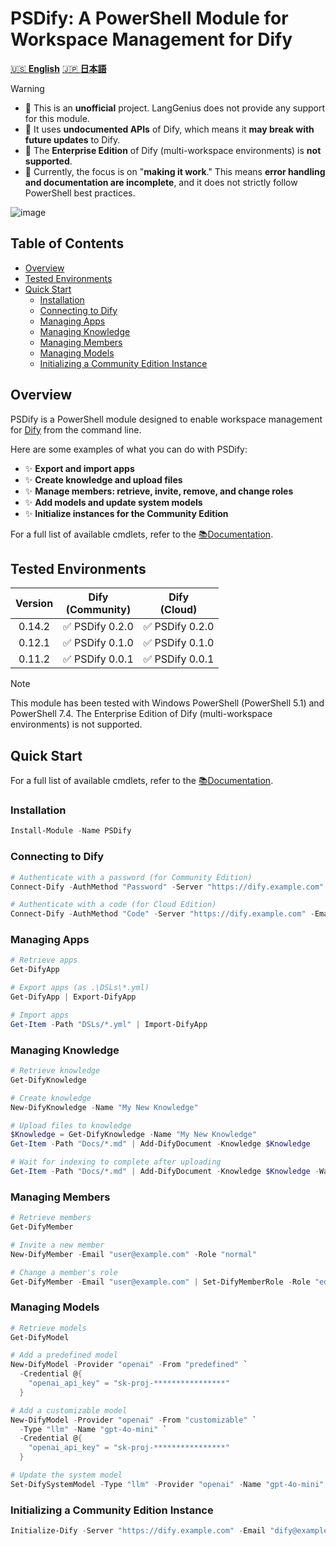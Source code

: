 <!-- omit in toc -->
# PSDify: A PowerShell Module for Workspace Management for Dify

[🇺🇸 **English**](./README.md) [🇯🇵 **日本語**](./README.ja.md)

> [!WARNING]
>
> - 🚨 This is an **unofficial** project. LangGenius does not provide any support for this module.
> - 🚨 It uses **undocumented APIs** of Dify, which means it **may break with future updates** to Dify.
> - 🚨 The **Enterprise Edition** of Dify (multi-workspace environments) is **not supported**.
> - 🚨 Currently, the focus is on "**making it work**." This means **error handling and documentation are incomplete**, and it does not strictly follow PowerShell best practices.

![image](https://github.com/user-attachments/assets/fd7a22ea-4ed6-46c3-a2dc-4027c2650f5e)

<!-- omit in toc -->
## Table of Contents

- [Overview](#overview)
- [Tested Environments](#tested-environments)
- [Quick Start](#quick-start)
  - [Installation](#installation)
  - [Connecting to Dify](#connecting-to-dify)
  - [Managing Apps](#managing-apps)
  - [Managing Knowledge](#managing-knowledge)
  - [Managing Members](#managing-members)
  - [Managing Models](#managing-models)
  - [Initializing a Community Edition Instance](#initializing-a-community-edition-instance)

## Overview

PSDify is a PowerShell module designed to enable workspace management for [Dify](https://github.com/langgenius/dify) from the command line.

Here are some examples of what you can do with PSDify:

- ✨ **Export and import apps**
- ✨ **Create knowledge and upload files**
- ✨ **Manage members: retrieve, invite, remove, and change roles**
- ✨ **Add models and update system models**
- ✨ **Initialize instances for the Community Edition**

For a full list of available cmdlets, refer to the [📚Documentation](./Docs/README.md).

## Tested Environments

| Version | Dify<br>(Community) | Dify<br>(Cloud) |
| :---: | :---: | :---: |
| 0.14.2 | ✅ PSDify 0.2.0 | ✅ PSDify 0.2.0 |
| 0.12.1 | ✅ PSDify 0.1.0 | ✅ PSDify 0.1.0 |
| 0.11.2 | ✅ PSDify 0.0.1 | ✅ PSDify 0.0.1 |

> [!NOTE]
> This module has been tested with Windows PowerShell (PowerShell 5.1) and PowerShell 7.4.
> The Enterprise Edition of Dify (multi-workspace environments) is not supported.

## Quick Start

For a full list of available cmdlets, refer to the [📚Documentation](./Docs/README.md).

### Installation

```powershell
Install-Module -Name PSDify
```

### Connecting to Dify

```powershell
# Authenticate with a password (for Community Edition)
Connect-Dify -AuthMethod "Password" -Server "https://dify.example.com" -Email "dify@example.com"

# Authenticate with a code (for Cloud Edition)
Connect-Dify -AuthMethod "Code" -Server "https://dify.example.com" -Email "dify@example.com"
```

### Managing Apps

```powershell
# Retrieve apps
Get-DifyApp

# Export apps (as .\DSLs\*.yml)
Get-DifyApp | Export-DifyApp

# Import apps
Get-Item -Path "DSLs/*.yml" | Import-DifyApp
```

### Managing Knowledge

```powershell
# Retrieve knowledge
Get-DifyKnowledge

# Create knowledge
New-DifyKnowledge -Name "My New Knowledge"

# Upload files to knowledge
$Knowledge = Get-DifyKnowledge -Name "My New Knowledge"
Get-Item -Path "Docs/*.md" | Add-DifyDocument -Knowledge $Knowledge

# Wait for indexing to complete after uploading
Get-Item -Path "Docs/*.md" | Add-DifyDocument -Knowledge $Knowledge -Wait
```

### Managing Members

```powershell
# Retrieve members
Get-DifyMember

# Invite a new member
New-DifyMember -Email "user@example.com" -Role "normal"

# Change a member's role
Get-DifyMember -Email "user@example.com" | Set-DifyMemberRole -Role "editor"
```

### Managing Models

```powershell
# Retrieve models
Get-DifyModel

# Add a predefined model
New-DifyModel -Provider "openai" -From "predefined" `
  -Credential @{
    "openai_api_key" = "sk-proj-****************"
  }

# Add a customizable model
New-DifyModel -Provider "openai" -From "customizable" `
  -Type "llm" -Name "gpt-4o-mini" `
  -Credential @{
    "openai_api_key" = "sk-proj-****************"
  }

# Update the system model
Set-DifySystemModel -Type "llm" -Provider "openai" -Name "gpt-4o-mini"
```

### Initializing a Community Edition Instance

```powershell
Initialize-Dify -Server "https://dify.example.com" -Email "dify@example.com" -Name "Dify"
```
